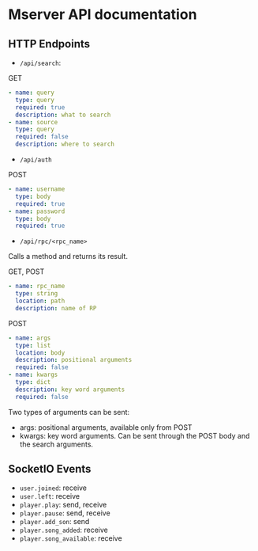 # Mserver API documentation

## HTTP Endpoints

- `/api/search`:

GET
```yaml
- name: query
  type: query
  required: true
  description: what to search
- name: source
  type: query
  required: false
  description: where to search
```

- `/api/auth`

POST
```yaml
- name: username
  type: body
  required: true
- name: password
  type: body
  required: true
```

- `/api/rpc/<rpc_name>`

Calls a method and returns its result.

GET, POST
```yaml
- name: rpc_name
  type: string
  location: path
  description: name of RP
```

POST
```yaml
- name: args
  type: list
  location: body
  description: positional arguments
  required: false
- name: kwargs
  type: dict
  description: key word arguments
  required: false
```

Two types of arguments can be sent:
- args: positional arguments, available only from POST
- kwargs: key word arguments. Can be sent through the POST body and the
search arguments.

## SocketIO Events

- `user.joined`: receive
- `user.left`: receive
- `player.play`: send, receive
- `player.pause`: send, receive
- `player.add_son`: send
- `player.song_added`: receive
- `player.song_available`: receive